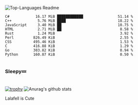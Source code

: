 #

![Top-Languages Readme](https://github.com/MogsFriend/MogsFriend/workflows/Top-Languages%20Readme/badge.svg)

<!--START_SECTION:top_language-->
```text
C#            16.17 MiB ████████████                51.14 %
C++            5.76 MiB ████                        18.22 %
JavaScript     3.40 MiB ██                          10.75 %
HTML           2.71 MiB ██                           8.58 %
Rust           1.24 MiB                              3.92 %
Perl         826.49 KiB                              2.55 %
CSS          495.46 KiB                              1.53 %
C            416.88 KiB                              1.29 %
Go           303.82 KiB                              0.94 %
Python       160.87 KiB                              0.50 %
```
<!--END_SECTION:top_language-->

#
### Sleepy💤
#
[![trophy](https://github-profile-trophy.vercel.app/?username=MogsFriend&theme=onedark)](https://github.com/ryo-ma/github-profile-trophy)
![Anurag's github stats](https://github-readme-stats.vercel.app/api?username=MogsFriend&hide=prs,issues,contribs&count_private=true)

Lalafell is Cute
<!--
**MogsFriend/MogsFriend** is a ✨ _special_ ✨ repository because its `README.md` (this file) appears on your GitHub profile.

Here are some ideas to get you started:

- 🔭 I’m currently working on ...
- 🌱 I’m currently learning ...
- 👯 I’m looking to collaborate on ...
- 🤔 I’m looking for help with ...
- 💬 Ask me about ...
- 📫 How to reach me: ...
- 😄 Pronouns: ...
- ⚡ Fun fact: ...
-->
